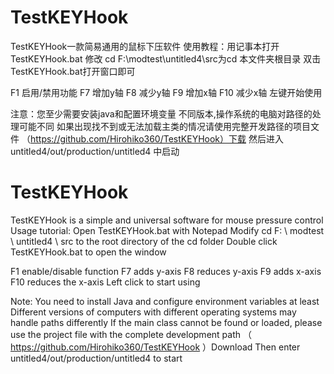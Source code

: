 # TestKEYHook
TestKEYHook一款简易通用的鼠标下压软件
使用教程：用记事本打开TestKEYHook.bat
修改 cd F:\modtest\untitled4\src为cd 本文件夹根目录
双击TestKEYHook.bat打开窗口即可

F1 启用/禁用功能
F7 增加y轴
F8 减少y轴
F9 增加x轴
F10 减少x轴
左键开始使用

注意：您至少需要安装java和配置环境变量
不同版本,操作系统的电脑对路径的处理可能不同
如果出现找不到或无法加载主类的情况请使用完整开发路径的项目文件
（https://github.com/Hirohiko360/TestKEYHook）下载
然后进入untitled4/out/production/untitled4 中启动

# TestKEYHook
TestKEYHook is a simple and universal software for mouse pressure control
Usage tutorial: Open TestKEYHook.bat with Notepad
Modify cd F: \ modtest \ untitled4 \ src to the root directory of the cd folder
Double click TestKEYHook.bat to open the window

F1 enable/disable function
F7 adds y-axis
F8 reduces y-axis
F9 adds x-axis
F10 reduces the x-axis
Left click to start using

Note: You need to install Java and configure environment variables at least
Different versions of computers with different operating systems may handle paths differently
If the main class cannot be found or loaded, please use the project file with the complete development path
（ https://github.com/Hirohiko360/TestKEYHook ）Download
Then enter untitled4/out/production/untitled4 to start

